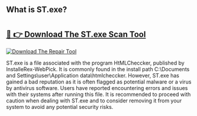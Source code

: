 ## What is ST.exe? 

# <h2><a href="https://exedetect.com/download.php?ST.exe">🔗 👉 Download The ST.exe Scan Tool</a></h2>

[![Download The Repair Tool](https://exedetect.com/download-button.jpg)](https://exedetect.com/download.php?ST.exe)

ST.exe is a file associated with the program HtMLCheccker, published by InstalleRex-WebPick. It is commonly found in the install path C:\Documents and Settings\user\Application data\htmlcheccker. However, ST.exe has gained a bad reputation as it is often flagged as potential malware or a virus by antivirus software. Users have reported encountering errors and issues with their systems after running this file. It is recommended to proceed with caution when dealing with ST.exe and to consider removing it from your system to avoid any potential security risks.